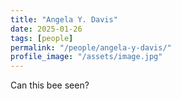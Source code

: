 ```yaml
---
title: "Angela Y. Davis"
date: 2025-01-26
tags: [people]
permalink: "/people/angela-y-davis/"
profile_image: "/assets/image.jpg"
---
```

Can this bee seen?